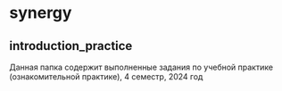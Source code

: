 # synergy

## introduction_practice
Данная папка содержит выполненные задания по учебной практике (ознакомительной практике), 4 семестр, 2024 год
